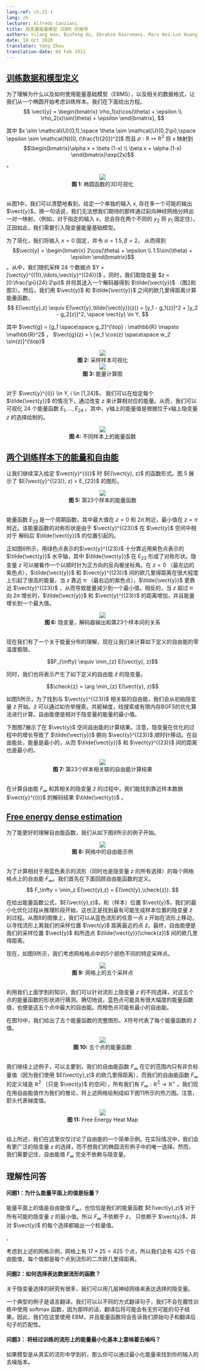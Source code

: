 ```yaml
---
lang-ref: ch.15-1
lang: zh
lecturer: Alfredo Canziani
title: 隐变量能量模型（EBM）的推导
authors: Yilang Hao, Binfeng Xu, Ebrahim Rasromani, Mars Wei-Lun Huang
date: 18 Oct 2020
translator: Yang Zhou
translation-date: 04 Feb 2021
---
```


## [训练数据和模型定义](https://www.youtube.com/watch?v=sbhr2wjU1-I&t=46s)

<!--To understand why and how to use an Energy-Based Model (EBM), as well as relevant data format, let us consider training samples from an ellipse. Given function below-->

为了理解为什么以及如何使用能量基础模型（EBMS），以及相关的数据格式，让我们从一个椭圆开始考虑训练样本。我们在下面给出方程。
$$
\vect{y} = \begin{bmatrix}
\rho_1(x)\cos(\theta) + \epsilon \\
\rho_2(x)\sin(\theta) + \epsilon
\end{bmatrix},
$$

其中 $x \sim \mathcal{U}(0,1),\space \theta \sim \mathcal{U}(0,2\pi),\space  \epsilon \sim \mathcal{N}[0, (\frac{1}{20})^2]$
而且 $\rho : \mathbb{R} \mapsto \mathbb{R}^2$ 将 $x$ 映射到 $$\begin{bmatrix}\alpha x + \beta (1-x) \\
\beta x + \alpha (1-x)
\end{bmatrix}\exp(2x)$$。

<center>
<img src="{{site.baseurl}}/images/week15/15-1/Figure1.png" style="zoom: 100%; background-color:#DCDCDC;" /><br>
<b>图 1:</b> 椭圆函数的3D可视化
</center>

<br>

<!--From Figure 1, it is clear that given a single input $x$, there are multiple possible output $\vect{y}$. In other words, we cannot identify a one-to-one mapping of vectors as we expected for Feed Forward Neural Networks (For example, there are almost always two possible $y_2$ fixing $y_1$ given input $x$). This is where we introduce the Latent Variable Energy-Based Models.-->

从图1中，我们可以清楚地看到，给定一个单独的输入 $x$, 存在多一个可能的输出 $\vect{y}$。换一句话说，我们无法想我们期待的那样通过前向神经网络分辨出一对一映射。（例如，对于指定的输入 $x$，总会存在两个不同的 $y_2$ 将 $y_1$ 固定住）。正因如此，我们需要引入隐变量能量基础模型。

<!--For simplicity, we fix input $x = 0$ and let $\alpha = 1.5, \beta = 2$, inducing $$\vect{y} =
\begin{bmatrix} 2\cos(\theta) + \epsilon \\
1.5\sin(\theta) + \epsilon
\end{bmatrix}$$ , from which we randomly sample 24 data points $Y = [\vect{y}^{(1)},\ldots,\vect{y}^{(24)}]$. Meanwhile, we take latent variable $z = [0:\frac{\pi}{24}:2\pi)$ and feed it into a decoder to produce $\tilde{\vect{y}}$ (Figure 2 and 3). Then, the energy function is computed as the squared Euclidean distance between $\vect{y}$ and $\tilde{\vect{y}}$:-->

为了简化，我们将输入 $x=0$ 固定，并令 $\alpha = 1.5, \beta = 2$， 从而得到 $$\vect{y} =
\begin{bmatrix} 2\cos(\theta) + \epsilon \\
1.5\sin(\theta) + \epsilon
\end{bmatrix}$$ 。从中，我们随机采样 $24$ 个数据点 $Y = [\vect{y}^{(1)},\ldots,\vect{y}^{(24)}]$ 。同时，我们取隐变量 $z = [0:\frac{\pi}{24}:2\pi)$ 并将其送入一个解码器得到 $\tilde{\vect{y}}$ （图2和图3）。然后，我们用 $\vect{y}$ 和 $\tilde{\vect{y}}$ 之间的欧几里得距离计算能量函数。
$$
E(\vect{y},z) \equiv E(\vect{y},\tilde{\vect{y}}(z)) = [y_1 - g_1(z)]^2 + [y_2 - g_2(z)]^2, \space  \vect{y} \in Y,
$$

<!--where $\vect{g} = [g_1 \space\space g_2]^{\top} : \mathbb{R} \mapsto \mathbb{R}^2$ and $\vect{g}(z) =  \ [w_1 \cos(z) \space\space w_2 \sin(z)]^{\top}$.-->

其中 $\vect{g} = [g_1 \space\space g_2]^{\top} : \mathbb{R} \mapsto \mathbb{R}^2$ ， $\vect{g}(z) =  \ [w_1 \cos(z) \space\space w_2 \sin(z)]^{\top}$

<center>
<img src="{{site.baseurl}}/images/week15/15-1/Figure2.png" style="zoom: 100%; background-color:#DCDCDC;" /><br>
<b>图 2:</b> 采样样本可视化
</center>

<center>
<img src="{{site.baseurl}}/images/week15/15-1/Figure3.png" style="zoom: 100%; background-color:#DCDCDC;" /><br>
<b>图 3:</b> 能量计算图
</center>


<br>

<!--For each $\vect{y}^{(i)} \in Y, i \in [1,24]$, we can compute the corresponding energy given each $\tilde{\vect{y}}$ by changing $z$. Therefore, we may visualize 24 energy functions $E_{1},\ldots,E_{24}$, where energy quantity on y-axis is plotted against the choice of latent variable $z$ on the x-axis (Figure 4).-->

对于 $\vect{y}^{(i)} \in Y, i \in [1,24]$， 我们可以在给定每个 $\tilde{\vect{y}}$ 的情况下，通过改变 $z$ 来计算相对应的能量。从而，我们可以可视化 $24$ 个能量函数 $E_{1},\ldots,E_{24}$ 。其中，y轴上的能量值是根据位于x轴上隐变量 $z$ 的选择绘制的。

<center>
<img src="{{site.baseurl}}/images/week15/15-1/Figure4.png" style="zoom: 100%; background-color:#DCDCDC;" /><br>
<b>图 4:</b> 不同样本上的能量函数
</center>




## [两个训练样本下的能量和自由能](https://www.youtube.com/watch?v=sbhr2wjU1-I&t=1088s)

<!--Let's dive deeper into the functional form of the $E(\vect{y}, z)$ for a given $\vect{y}^{(i)}$. Figure 5 shows a plot of $E(\vect{y}^{(23)}, z) = E_{23}$.-->

让我们继续深入给定 $\vect{y}^{(i)}$ 时 $E(\vect{y}, z)$ 的函数形式。图 5 展示了 $E(\vect{y}^{(23)}, z) = E_{23}$ 的图形。

<center>
<img src="{{site.baseurl}}/images/week15/15-1/Figure5.png" style="zoom: 100%; background-color:#DCDCDC;" /><br>
<b>图 5:</b> 第23个样本的能量函数
</center>



<br>

<!--Note that the energy, $E_{23}$, yields a periodic function with a maximum near $z=0$ and $2{\pi}$ and minimum near $z={\pi}$. This symmetric form arises due to the location $\vect{y}^{(23)}$ in the $\vect{y}$ space relative to the decoded $\tilde{\vect{y}}$.-->

能量函数 $E_{23}$ 是一个周期函数，其中最大值在 $z=0$ 和 $2{\pi}$ 附近，最小值在 $z={\pi}$ 附近。该能量函数的对称形状是由于 $\vect{y}^{(23)}$ 在 $\vect{y}$  空间中相对于 解码后 $\tilde{\vect{y}}$ 的位置引起的。

<!--As shown in Figure 6, $\vect{y}^{(23)}$ marked by the green point is closely aligned to the horizontal axis of $\tilde{\vect{y}}$ shown in purple which yields symmetry in $E_{23}$. The latent variable $z$ acts as a reverse polar coordinates angle such that the positive direction is clockwise. At $z=0$ (the leftmost purple point), the Euclidean distance between $\tilde{\vect{y}}$ and $\vect{y}^{(23)}$ is largely resulting in high energy. As $z$ approaches ${\pi}$ (the rightmost purple point), $\tilde{\vect{y}}$ gets closer to $\vect{y}^{(23)}$ which decreases the energy towards a minimum level. Conversely, as $z$ increases beyond ${\pi}$ towards $2{\pi}$, the distance between $\tilde{\vect{y}}$ and $\vect{y}^{(23)}$ increases, and hence the energy also increases towards a maximum.-->

正如图6所示，用绿色点表示的$\vect{y}^{(23)}$ 十分靠近用紫色点表示的 $\tilde{\vect{y}}$ 水平轴，其中 $\tilde{\vect{y}}$ 在 $E_{23}$ 形成了对称形状。隐变量 $z$ 可以被看作一个以顺时针为正方向的反向极坐标角。在 $z=0$ （最左边的紫色点），$\tilde{\vect{y}}$ 和 $\vect{y}^{(23)}$ 间的欧几里得距离在很大程度上引起了很高的能量。当 $z$ 靠近 ${\pi}$ （最右边的紫色点），$\tilde{\vect{y}}$ 更靠近 $\vect{y}^{(23)}$ ，从而导致能量减少到一个最小值。相反的，当 $z$ 超过 ${\pi}$ 向 $2{\pi}$ 增长时，$\tilde{\vect{y}}$ 和 $\vect{y}^{(23)}$ 的距离增加，并且能量增长到一个最大值。

<center>
<img src="{{site.baseurl}}/images/week15/15-1/Figure6.png" style="zoom: 100%; background-color:#DCDCDC;" /><br>
<b>图 6:</b> 隐变量，解码器输出和第23个样本间的关系
</center>


<br>

<!--Now that we have an understanding of the energy distribution, let's evaluate the zero-temperature limit of the free energy defined by the following.-->

现在我们有了一个关于能量分布的理解，现在让我们来计算如下定义的自由能的零温度极限。

$$F_{\infty} \equiv \min_{z} E(\vect{y}, z)$$

<!--We will also express the latent variable which yields the free energy as $\check{z}$ defined by the following.-->

同时，我们也将表示产生了如下定义的自由能 $\check{z}$ 的隐变量。

$$\check{z} = \arg \min_{z} E(\vect{y}, z)$$

<!--As depicted in Figure 5, to find the free energy associated with $\vect{y}^{(23)}$ we'll start with an initial latent variable $\tilde{z}$. $\check{z}$ can be evaluated through optimization algorithms such as exhaustive search, conjugate gradient, line search, or limited-memory BFGS. The free energy is the minimum value of the energy with respect to the latent variable.-->

如图5所示，为了找到与 $\vect{y}^{(23)}$ 相关联的自由能，我们会从初始隐变量 $\tilde{z}$ 开始。$\check{z}$ 可以通过如穷举搜索，共轭梯度，线搜索或有限内存BGFS的优化算法进行计算。自由能便是相对于隐变量的能量的最小值。

<!--Figure 7 below shows the evaluation of the free energy in the $\vect{y}$ space. Note that throughout the optimization, the latent variable is increased such that $\tilde{\vect{y}}$ moves clockwise toward $\vect{y}^{(23)}$. At the free energy, the energy and consequently the distance between $\tilde{\vect{y}}$ and $\vect{y}^{(23)}$ is minimized.-->

下图图7展示了在 $\vect{y}$ 空间自由能的计算结果。注意，隐变量在优化的过程中的增长导致了 $\tilde{\vect{y}}$ 朝向 $\vect{y}^{(23)}$ 顺时针移动。在自由能处，能量是最小的，从而 $\tilde{\vect{y}}$ 和 $\vect{y}^{(23)}$ 间的距离也是最小的。

<center>
<img src="{{site.baseurl}}/images/week15/15-1/Figure7.png" style="zoom: 100%; background-color:#DCDCDC;" /><br>
<b>图 7:</b> 第23个样本相关联的自由能计算结果
</center>



<br>

<!--In evaluating the free energy $F_\infty$ and its associated latent variable $\check{z}$, we are able to find the decoded $\tilde{\vect{y}}$ which is close to the sample data $\vect{y}^{(i)}$.-->

在计算自由能 $F_\infty$ 和其相关的隐变量 $\check{z}$ 的过程中，我们能找到靠近样本数据 $\vect{y}^{(i)}$ 的解码结果 $\tilde{\vect{y}}$ 。


## [Free energy dense estimation](https://www.youtube.com/watch?v=sbhr2wjU1-I&t=2241s)

<!--To understand the Free Energy Function better, we begin with the following example, shown in Figure 8.-->

为了能更好的理解自由能函数，我们从如下图8所示的例子开始。

<center>
<img src="{{site.baseurl}}/images/week15/15-1/Figure8.png" style="zoom: 100%; background-color:#DCDCDC;" /><br>
<b>图 8:</b> 网格中的自由能示例
</center>


<br>

<!--To compute the free energy, $F_\infty$, at each mesh grid point with respect to the manifold in blue color (which is also the all possible choices of the latent variables $z$), we first recall the definition of Free Energy Function as below:-->

为了计算相对于用蓝色表示的流形（同时也是隐变量 $z$ 的所有选择）的每个网格格点上的自由能 $F_\infty$。我们首先在下面回顾自由能函数的定义。
$$
F_\infty = \min_z E(\vect{y},z) = E(\vect{y},\check{z}).
$$

<!--Given the formula of the energy function, $E(\vect{y},z)$, and a location (sample) $\vect{y}$, our minimization process starts with inference, which is exactly the process to find the latent variable $\check{z}$ that most likely generates our location of sample. Graphically speaking with Figure 8, we start with an arbitrary point $z$ on the blue manifold and then move around the manifold to find the point, $\check{z}$, on the manifold that is closest to our sample location, $\vect{y}$. As a result, the free energy would be the Euclidean distance between our sample point $\vect{y}$ and the picked $\tilde{\vect{y}}(\check{z})$.-->

在给出能量函数公式，$E(\vect{y},z)$，和（样本）位置 $\vect{y}$，我们的最小化优化过程从推理阶段开始，这也正是找到最有可能生成样本位置的隐变量 $\check{z}$ 的过程。从图8的图像上，我们可以从蓝色流形的任意一点 $z$ 开始在流形上移动，以寻找流形上离我们的采样位置 $\vect{y}$ 距离最近的点 $\check{z}$。最终，自由能便是我们的采样位置 $\vect{y}$ 和所选点 $\tilde{\vect{y}}(\check{z})$ 间的欧几里得距离。

 <!--Now, we consider 5 specific sample points in the mesh grid, shown in Figure 9 with different colors.-->

现在，如图9所示，我们考虑网格格点中的5个颜色不同的特定采样点。

<center>
<img src="{{site.baseurl}}/images/week15/15-1/Figure9.png" style="zoom: 100%; background-color:#DCDCDC;" /><br>
<b>图 9:</b> 网格上的五个采样点
</center>


<br>

<!--Utilizing what we learned above and give a guess to the energy function shapes of these five points, with respect to different choices of latent variable $z$ on the manifold. Exactly, the blue point will likely have energy function with the largest magnitude, and thus the largest free energy among the 5, and the orange point will likely have the smallest free energy.-->

利用我们上面学到的知识，我们可以针对流形上隐变量 $z$ 的不同选择，对这五个点的能量函数的形状进行猜测。确切地说，蓝色点可能具有很大幅度的能量函数值，也便是这五个点中最大的自由能。而橙色点可能有最小的自由能。

<!--The complete look of five energy functions given as following in Figure10, the cross signs represent the values of $\check{z}$ for each specific energy function.-->

在图10中，我们给出了五个能量函数的完整图形。X符号代表了每个能量函数的 $\check{z}$ 值。

<center>
<img src="{{site.baseurl}}/images/week15/15-1/Figure10.png" style="zoom: 100%; background-color:#DCDCDC;" /><br>
<b>图 10:</b> 五个点的能量函数
</center>


<br>

<!--Continuing the above example, we should note that our Free Energy Function, $F_\infty$, only takes non-negative scalar values for its range (because we are using Euclidean distance for $E(\vect{y},z)$), and the domain of our Free Energy Function, $F_\infty$, is $\mathbb{R}^2$ (only the $\vect{y}$ space), so generally we have $F_\infty :\mathbb{R}^2 \rightarrow \mathbb{R}^+$. We now use the free energy values as our inference to plot the above mesh grid as the following heat map, shown in Figure 11. To be noted, arrows represent gradient values.-->

我们继续上述例子，可以主要到，我们的自由能函数  $F_\infty$ 在它的范围内只有非负标量值（因为我们使用 $E(\vect{y},z)$ 的欧几里得距离），而我们的自由能函数 $F_\infty$ 的定义域是 $\mathbb{R}^2$ （只是 $\vect{y}$  的空间），所有我们有 $F_\infty :\mathbb{R}^2 \rightarrow \mathbb{R}^+$ 。我们现在用自由能值作为我们的推论，将上述网格绘制成如下图11所示的热力图。注意，箭头代表梯度值。

<center>
<img src="{{site.baseurl}}/images/week15/15-1/Figure11.png" style="zoom: 100%; background-color:#DCDCDC;" /><br>
<b>图 11:</b> Free Energy Heat Map
</center>

<br>

<!--To sum up, we only discuss a single example of Free Energy here. In real circumstances, we will have much wider choices of latent variables, $z$, rather than the only choice of ellipse manifold in our example. However, we need to keep in mind that the free energy value, $F_\infty$, is not dependent on the latent variable at all.-->

综上所述，我们在这里仅仅讨论了自由能的一个简单示例。在实际情况中，我们会有更广泛的隐变量 $z$ 的选择，而不想我们的椭圆流形例子中的唯一选择。然而，我们需要记住，自由能值 $F_\infty$ 完全不依赖与隐变量。

## 理解性问答

<!--Question 1: Why is the energy surface scalar-valued?-->

#### 问题1：为什么能量平面上的值是标量？

<!--Energy surface, which takes the value of free energy, $F_\infty$, is exactly the minimum value of our energy function $E(\vect{y},z)$ across all possible latent variables, $z$. Therefore, $F_\infty$ is not dependent on $z$, but only on $\vect{y}$, which outputs a scalar value for each choice of $\vect{y}$.-->

能量平面上的值是自由能值 $F_\infty$，也恰恰是我们的能量函数 $E(\vect{y},z)$ 对于所有可能的隐变量 $z$ 的最小值。所以 $F_\infty$ 不依赖于 $z$， 只依赖于 $\vect{y}$，并对 $\vect{y}$ 的每个选择都输出一个标量值。

<!--Considering the mesh grid example above, the mesh grid has $17\times 25 = 425$ points, so we will have 425 free energy values, and each value is the quadratic Euclidean distance from each point to the manifold.-->、

考虑到上述的网格示例，网格上有 $17\times 25 = 425$ 个点，所以我们会有 425 个自由能值，每个值都是每个点到流形的二次欧几里得距离。

<!--Question 2: How do you choose the function to represent the data manifold?-->

#### 问题2：如何选择表达数据流形的函数？

<!--There are numerous researches about choices of the latent variable, and we may have a few layers of Neural Networks to represent the choices of latent variables.-->

关于隐变量选择的研究有很多，我们可以用几层神经网络来表达选择的隐变量。

<!--One typical example is language translation. We can translate a sentence in different ways, and we may not use a softmax function for our model training as there will be infinitely many possible resulted sentences after translation. Therefore, we can use EBM here, and the energy function will tell how compatible is between our original sentence and translated sentence.-->

一个典型的例子是语言翻译。我们可以以不同的方式翻译句子，我们不会在魔性训练中使用 softmax 函数，因为那样的话，翻译后将可能会有无穷可能的句子结果。因此，我们在这里使用 EBM，并且能量函数将会告诉我们原始句子和翻译后句子的匹配性。

<!--Question 3: Does minimizing energy regarding the trained manifold basically mean denoising?-->

#### 问题3： 将经过训练的流形上的能量最小化基本上意味着去噪吗？

<!--If the model has learnt from the real manifold, then you can find the denoised version of your input by minimizing energy.-->

如果模型是从真实的流形中学到的，那么你可以通过最小化能量来找到你的输入的去噪版本。